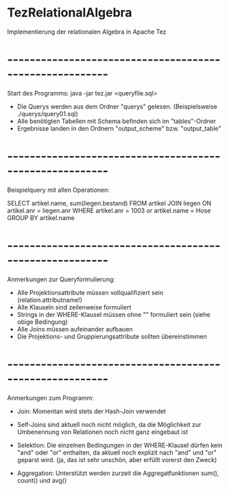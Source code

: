 # TezRelationalAlgebra
Implementierung der relationalen Algebra in Apache Tez
# --------------------------------------------------------

Start des Programms:
java -jar tez.jar <queryfile.sql>

- Die Querys werden aus dem Ordner "querys" gelesen. (Beispielsweise ./querys/query01.sql) 
- Alle benötigten Tabellen mit Schema befinden sich im "tables"-Ordner
- Ergebnisse landen in den Ordnern "output_scheme" bzw. "output_table"

# --------------------------------------------------------

Beispielquery mit allen Operationen:

SELECT artikel.name, sum(liegen.bestand)
FROM artikel
JOIN liegen ON artikel.anr = liegen.anr
WHERE artikel.anr = 1003 or artikel.name = Hose	
GROUP BY artikel.name

# --------------------------------------------------------

Anmerkungen zur Queryformulierung:
- Alle Projektionsattribute müssen vollqualifiziert sein (relation.attributname!)
- Alle Klauseln sind zeilenweise formuliert
- Strings in der WHERE-Klausel müssen ohne "" formuliert sein (siehe obige Bedingung)
- Alle Joins müssen aufeinander aufbauen
- Die Projektions- und Gruppierungsattribute sollten übereinstimmen

# --------------------------------------------------------

Anmerkungen zum Programm:
- Join: Momentan wird stets der Hash-Join verwendet

- Self-Joins sind aktuell noch nicht möglich, da die Möglichkeit zur Umbenennung von 
  Relationen noch nicht ganz eingebaut ist

- Selektion: Die einzelnen Bedingungen in der WHERE-Klausel dürfen kein "and" oder "or" enthalten, da
	     aktuell noch explizit nach "and" und "or" geparst wird. (ja, das ist sehr unschön, aber erfüllt vorerst den Zweck)

- Aggregation: Unterstützt werden zurzeit die Aggregatfunktionen sum(), count() und avg()
